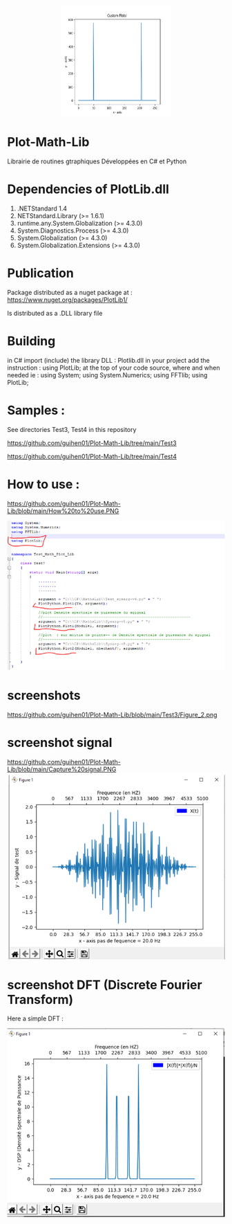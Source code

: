 
<center>
    <img src="https://github.com/guihen01/Plot-Math-Lib/blob/main/Test3/Figure_2.png
" alt="icon" width="256" height="256"/>
</center>


# Plot-Math-Lib

Librairie de routines gtraphiques 
Développées en C# et Python

# Dependencies of PlotLib.dll

1. .NETStandard 1.4
2. NETStandard.Library (>= 1.6.1)
3. runtime.any.System.Globalization (>= 4.3.0)
4. System.Diagnostics.Process (>= 4.3.0)
5. System.Globalization (>= 4.3.0)
6. System.Globalization.Extensions (>= 4.3.0)


# Publication

Package distributed as a nuget package at :  https://www.nuget.org/packages/PlotLib1/

Is distributed as a .DLL library file


# Building
 in C# import (include) the library DLL : Plotlib.dll in your project
 add the instruction : using PlotLib; at the top of your code source, where and when needed
 ie : 
using System;
using System.Numerics;
using FFTlib;
using PlotLib;

# Samples : 

See directories Test3, Test4 in this repository 

https://github.com/guihen01/Plot-Math-Lib/tree/main/Test3

https://github.com/guihen01/Plot-Math-Lib/tree/main/Test4

# How to use : 

https://github.com/guihen01/Plot-Math-Lib/blob/main/How%20to%20use.PNG

![alt text](https://github.com/guihen01/Plot-Math-Lib/blob/main/How%20to%20use.PNG  "Logo Title Text 1")

# screenshots

https://github.com/guihen01/Plot-Math-Lib/blob/main/Test3/Figure_2.png

# screenshot signal 

https://github.com/guihen01/Plot-Math-Lib/blob/main/Capture%20signal.PNG
![alt text]( https://github.com/guihen01/Plot-Math-Lib/blob/main/Capture%20signal.PNG "Logo Title Text 1")

# screenshot DFT (Discrete Fourier Transform)

Here a simple DFT :

![alt text]( https://github.com/guihen01/Plot-Math-Lib/blob/main/Capture%20DFT.PNG  "Logo Title Text 1")
